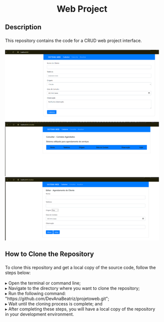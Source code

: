<h1 align="center">Web Project</h1>

###

<h2 align="left">Description</h2>

###

<p align="left">
  This repository contains the code for a CRUD web project interface.
</p>

###

<div align="center">
  <img  src="https://github.com/DevAnaBeatriz/projetoweb/blob/V2-finalizado/img/index.PNG"  />
  <img  src="https://github.com/DevAnaBeatriz/projetoweb/blob/V2-finalizado/img/consultar.PNG"  />
  <img  src="https://github.com/DevAnaBeatriz/projetoweb/blob/V2-finalizado/img/atualizar.PNG"  />
</div>


###



###


###

<h2 align="left">How to Clone the Repository</h2>

###

<p align="left">To clone this repository and get a local copy of the source code, follow the steps below:<br><br>▸ Open the terminal or command line;<br>▸ Navigate to the directory where you want to clone the repository;<br>▸ Run the following command: "https://github.com/DevAnaBeatriz/projetoweb.git";<br>▸ Wait until the cloning process is complete; and<br>▸ After completing these steps, you will have a local copy of the repository in your development environment.</p>

###
